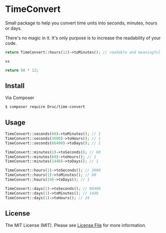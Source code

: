 # TimeConvert
Small package to help you convert time units into seconds, minutes, hours or days.

There's no magic in it. It's only purpose is to increase the readability of your code. 

``` php
return TimeConvert::hours(12)->toMinutes(); // readable and meaningful

vs

return 60 * 12;
```


## Install

Via Composer

``` bash
$ composer require Druc/time-convert
```

## Usage

``` php
TimeConvert::seconds(60)->toMinutes(); // 1
TimeConvert::seconds(3600)->toHours(); // 1
TimeConvert::seconds(86400)->toDays(); // 1

TimeConvert::minutes(1)->toSeconds(); // 60
TimeConvert::minutes(60)->toHours(); // 1
TimeConvert::minutes(1440)->toDays(); // 1

TimeConvert::hours(1)->toSeconds(); // 3600
TimeConvert::hours(1)->toMinutes(); // 60
TimeConvert::hours(24)->toDays(); // 1

TimeConvert::days(1)->toSeconds(); // 86400
TimeConvert::days(1)->toMinutes(); // 1440
TimeConvert::days(1)->toHours(); // 24
```
## License

The MIT License (MIT). Please see [License File](LICENSE.md) for more information.
